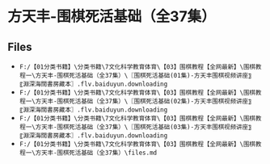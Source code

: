# 方天丰-围棋死活基础（全37集）

## Files

- `F:/【01分类书籍】\分类书籍\7文化科学教育体育\【03】围棋教程【全网最新】\围棋教程一\方天丰-围棋死活基础（全37集）\〖围棋死活基础(01集)-方天丰围棋视频讲座〗〖淵深海闊書房藏本〗.flv.baiduyun.downloading`
- `F:/【01分类书籍】\分类书籍\7文化科学教育体育\【03】围棋教程【全网最新】\围棋教程一\方天丰-围棋死活基础（全37集）\〖围棋死活基础(02集)-方天丰围棋视频讲座〗〖淵深海闊書房藏本〗.flv.baiduyun.downloading`
- `F:/【01分类书籍】\分类书籍\7文化科学教育体育\【03】围棋教程【全网最新】\围棋教程一\方天丰-围棋死活基础（全37集）\〖围棋死活基础(03集)-方天丰围棋视频讲座〗〖淵深海闊書房藏本〗.flv.baiduyun.downloading`
- `F:/【01分类书籍】\分类书籍\7文化科学教育体育\【03】围棋教程【全网最新】\围棋教程一\方天丰-围棋死活基础（全37集）\files.md`
